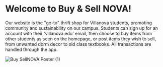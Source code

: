 <H1>Welcome to Buy & Sell NOVA!</h1>

Our website is the "go-to" thrift shop for Villanova students, promoting community and sustainability on our campus. Students can sign up for an account with their 'villanova.edu' email, then choose to buy items from other students as seen on the homepage, or post items they wish to sell, from unwanted dorm decor to old class textbooks. All transactions are handled through the app. 

![Buy SellNOVA Poster (1)](https://user-images.githubusercontent.com/87832803/210180741-fc149fbe-0549-462b-9edd-577718234495.jpg)
